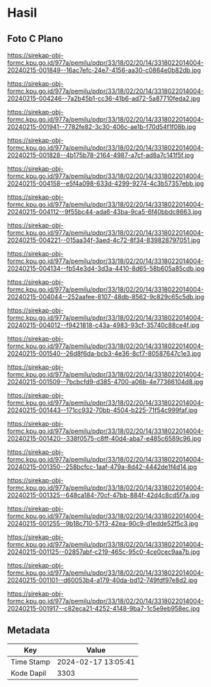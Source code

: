 # Hasil

## Foto C Plano

https://sirekap-obj-formc.kpu.go.id/977a/pemilu/pdpr/33/18/02/20/14/3318022014004-20240215-001849--16ac7efc-24e7-4156-aa30-c0864e0b82db.jpg

https://sirekap-obj-formc.kpu.go.id/977a/pemilu/pdpr/33/18/02/20/14/3318022014004-20240215-004246--7a2b45b1-cc36-41b6-ad72-5a87710feda2.jpg

https://sirekap-obj-formc.kpu.go.id/977a/pemilu/pdpr/33/18/02/20/14/3318022014004-20240215-001941--7782fe82-3c30-406c-ae1b-f70d54f1f08b.jpg

https://sirekap-obj-formc.kpu.go.id/977a/pemilu/pdpr/33/18/02/20/14/3318022014004-20240215-001828--4b175b78-2164-4987-a7cf-ad8a7c141f5f.jpg

https://sirekap-obj-formc.kpu.go.id/977a/pemilu/pdpr/33/18/02/20/14/3318022014004-20240215-004158--e5f4a098-633d-4299-9274-4c3b57357ebb.jpg

https://sirekap-obj-formc.kpu.go.id/977a/pemilu/pdpr/33/18/02/20/14/3318022014004-20240215-004112--9f55bc44-ada6-43ba-9ca5-6f40bbdc8663.jpg

https://sirekap-obj-formc.kpu.go.id/977a/pemilu/pdpr/33/18/02/20/14/3318022014004-20240215-004221--015aa34f-3aed-4c72-8f34-839828797051.jpg

https://sirekap-obj-formc.kpu.go.id/977a/pemilu/pdpr/33/18/02/20/14/3318022014004-20240215-004134--fb54e3d4-3d3a-4410-8d65-58b605a85cdb.jpg

https://sirekap-obj-formc.kpu.go.id/977a/pemilu/pdpr/33/18/02/20/14/3318022014004-20240215-004044--252aafee-8107-48db-8562-9c829c65c5db.jpg

https://sirekap-obj-formc.kpu.go.id/977a/pemilu/pdpr/33/18/02/20/14/3318022014004-20240215-004012--f9421818-c43a-4983-93cf-35740c88ce4f.jpg

https://sirekap-obj-formc.kpu.go.id/977a/pemilu/pdpr/33/18/02/20/14/3318022014004-20240215-001540--26d8f6da-bcb3-4e36-8cf7-80587647c1e3.jpg

https://sirekap-obj-formc.kpu.go.id/977a/pemilu/pdpr/33/18/02/20/14/3318022014004-20240215-001509--7bcbcfd9-d385-4700-a06b-4e77366104d8.jpg

https://sirekap-obj-formc.kpu.go.id/977a/pemilu/pdpr/33/18/02/20/14/3318022014004-20240215-001443--171cc932-70bb-4504-b225-71f54c999faf.jpg

https://sirekap-obj-formc.kpu.go.id/977a/pemilu/pdpr/33/18/02/20/14/3318022014004-20240215-001420--338f0575-c8ff-40d4-aba7-e485c6589c96.jpg

https://sirekap-obj-formc.kpu.go.id/977a/pemilu/pdpr/33/18/02/20/14/3318022014004-20240215-001350--258bcfcc-1aaf-479a-8d42-4442de1f4d14.jpg

https://sirekap-obj-formc.kpu.go.id/977a/pemilu/pdpr/33/18/02/20/14/3318022014004-20240215-001325--648ca184-70cf-47bb-884f-42d4c8cd5f7a.jpg

https://sirekap-obj-formc.kpu.go.id/977a/pemilu/pdpr/33/18/02/20/14/3318022014004-20240215-001255--9b18c710-57f3-42ea-90c9-d1edde52f5c3.jpg

https://sirekap-obj-formc.kpu.go.id/977a/pemilu/pdpr/33/18/02/20/14/3318022014004-20240215-001125--02857abf-c219-465c-95c0-4ce0cec9aa7b.jpg

https://sirekap-obj-formc.kpu.go.id/977a/pemilu/pdpr/33/18/02/20/14/3318022014004-20240215-001101--d60053b4-a179-40da-bd12-749fdf97e8d2.jpg

https://sirekap-obj-formc.kpu.go.id/977a/pemilu/pdpr/33/18/02/20/14/3318022014004-20240215-001917--c82eca21-4252-4148-9ba7-1c5e9eb958ec.jpg


## Metadata

| Key        | Value               |
| ---------- | ------------------- |
| Time Stamp | 2024-02-17 13:05:41 |
| Kode Dapil | 3303                |



